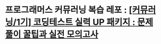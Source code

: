 # 프로그래머스 커뮤러닝 복습 레포 : [[커뮤러닝/1기] 코딩테스트 실력 UP 패키지 : 문제 풀이 꿀팁과 실전 모의고사](https://my.bluehost.com/hosting/app#/)

